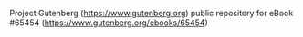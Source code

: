 Project Gutenberg (https://www.gutenberg.org) public repository for
eBook #65454 (https://www.gutenberg.org/ebooks/65454)
